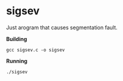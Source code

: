 # sigsev
Just arogram that causes segmentation fault.

**Building**

```
gcc sigsev.c -o sigsev
```

**Running**

```
./sigsev
```
